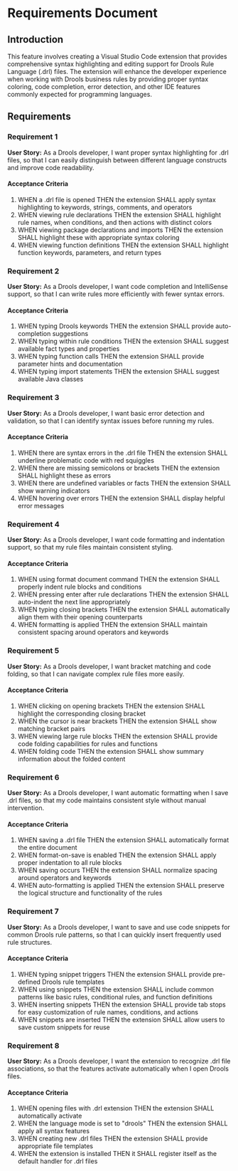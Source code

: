 # Requirements Document

## Introduction

This feature involves creating a Visual Studio Code extension that provides comprehensive syntax highlighting and editing support for Drools Rule Language (.drl) files. The extension will enhance the developer experience when working with Drools business rules by providing proper syntax coloring, code completion, error detection, and other IDE features commonly expected for programming languages.

## Requirements

### Requirement 1

**User Story:** As a Drools developer, I want proper syntax highlighting for .drl files, so that I can easily distinguish between different language constructs and improve code readability.

#### Acceptance Criteria

1. WHEN a .drl file is opened THEN the extension SHALL apply syntax highlighting to keywords, strings, comments, and operators
2. WHEN viewing rule declarations THEN the extension SHALL highlight rule names, when conditions, and then actions with distinct colors
3. WHEN viewing package declarations and imports THEN the extension SHALL highlight these with appropriate syntax coloring
4. WHEN viewing function definitions THEN the extension SHALL highlight function keywords, parameters, and return types

### Requirement 2

**User Story:** As a Drools developer, I want code completion and IntelliSense support, so that I can write rules more efficiently with fewer syntax errors.

#### Acceptance Criteria

1. WHEN typing Drools keywords THEN the extension SHALL provide auto-completion suggestions
2. WHEN typing within rule conditions THEN the extension SHALL suggest available fact types and properties
3. WHEN typing function calls THEN the extension SHALL provide parameter hints and documentation
4. WHEN typing import statements THEN the extension SHALL suggest available Java classes

### Requirement 3

**User Story:** As a Drools developer, I want basic error detection and validation, so that I can identify syntax issues before running my rules.

#### Acceptance Criteria

1. WHEN there are syntax errors in the .drl file THEN the extension SHALL underline problematic code with red squiggles
2. WHEN there are missing semicolons or brackets THEN the extension SHALL highlight these as errors
3. WHEN there are undefined variables or facts THEN the extension SHALL show warning indicators
4. WHEN hovering over errors THEN the extension SHALL display helpful error messages

### Requirement 4

**User Story:** As a Drools developer, I want code formatting and indentation support, so that my rule files maintain consistent styling.

#### Acceptance Criteria

1. WHEN using format document command THEN the extension SHALL properly indent rule blocks and conditions
2. WHEN pressing enter after rule declarations THEN the extension SHALL auto-indent the next line appropriately
3. WHEN typing closing brackets THEN the extension SHALL automatically align them with their opening counterparts
4. WHEN formatting is applied THEN the extension SHALL maintain consistent spacing around operators and keywords

### Requirement 5

**User Story:** As a Drools developer, I want bracket matching and code folding, so that I can navigate complex rule files more easily.

#### Acceptance Criteria

1. WHEN clicking on opening brackets THEN the extension SHALL highlight the corresponding closing bracket
2. WHEN the cursor is near brackets THEN the extension SHALL show matching bracket pairs
3. WHEN viewing large rule blocks THEN the extension SHALL provide code folding capabilities for rules and functions
4. WHEN folding code THEN the extension SHALL show summary information about the folded content

### Requirement 6

**User Story:** As a Drools developer, I want automatic formatting when I save .drl files, so that my code maintains consistent style without manual intervention.

#### Acceptance Criteria

1. WHEN saving a .drl file THEN the extension SHALL automatically format the entire document
2. WHEN format-on-save is enabled THEN the extension SHALL apply proper indentation to all rule blocks
3. WHEN saving occurs THEN the extension SHALL normalize spacing around operators and keywords
4. WHEN auto-formatting is applied THEN the extension SHALL preserve the logical structure and functionality of the rules

### Requirement 7

**User Story:** As a Drools developer, I want to save and use code snippets for common Drools rule patterns, so that I can quickly insert frequently used rule structures.

#### Acceptance Criteria

1. WHEN typing snippet triggers THEN the extension SHALL provide pre-defined Drools rule templates
2. WHEN using snippets THEN the extension SHALL include common patterns like basic rules, conditional rules, and function definitions
3. WHEN inserting snippets THEN the extension SHALL provide tab stops for easy customization of rule names, conditions, and actions
4. WHEN snippets are inserted THEN the extension SHALL allow users to save custom snippets for reuse

### Requirement 8

**User Story:** As a Drools developer, I want the extension to recognize .drl file associations, so that the features activate automatically when I open Drools files.

#### Acceptance Criteria

1. WHEN opening files with .drl extension THEN the extension SHALL automatically activate
2. WHEN the language mode is set to "drools" THEN the extension SHALL apply all syntax features
3. WHEN creating new .drl files THEN the extension SHALL provide appropriate file templates
4. WHEN the extension is installed THEN it SHALL register itself as the default handler for .drl files
